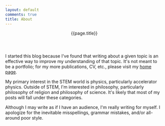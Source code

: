 ```yaml
---
layout: default
comments: true
title: About
---
```


<header class="page-heading">{{page.title}}</header>

I started this blog because I've found that writing about a given topic is an effective way to improve my understanding of that topic. It's not meant to be a portfolio; for my more publications, CV, etc., please visit my [home page](https://austin-hoover.github.io). 

My primary interest in the STEM world is physics, particularly accelerator physics. Outside of STEM, I'm interested in philosophy, particularly philosophy of religion and philosophy of science. It's likely that most of my posts will fall under these categories.

Although I may write as if I have an audience, I'm really writing for myself. I apologize for the inevitable misspellings, grammar mistakes, and/or all-around poor style.